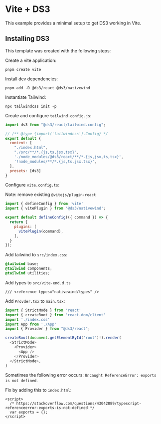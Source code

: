 # Vite + DS3

This example provides a minimal setup to get DS3 working in Vite.

## Installing DS3

This template was created with the following steps:

Create a vite application:

`pnpm create vite`

Install dev dependencies:

```
pnpm add -D @ds3/react @ds3/nativewind
```

Instantiate Tailwind:

```
npx tailwindcss init -p
```

Create and configure `tailwind.config.js`:

```js
import ds3 from "@ds3/react/tailwind.config";

// /** @type {import('tailwindcss').Config} */
export default {
  content: [
    "./index.html",
    "./src/**/*.{js,ts,jsx,tsx}",
    './node_modules/@ds3/react/**/*.{js,jsx,ts,tsx}',
    '!node_modules/**/*.{js,ts,jsx,tsx}',
  ],
  presets: [ds3]
}

```

Configure `vite.config.ts`:

Note: remove existing `@vitejs/plugin-react`

```js
import { defineConfig } from 'vite'
import { vitePlugin } from '@ds3/nativewind';

export default defineConfig(({ command }) => {
  return {
    plugins: [
      vitePlugin(command),
    ],
  }
});

```

Add tailwind to `src/index.css`:

```css
@tailwind base;
@tailwind components;
@tailwind utilities;
```

Add types to `src/vite-end.d.ts`

```
/// <reference types="nativewind/types" />
```

Add `Provder.tsx` to `main.tsx`:

```js
import { StrictMode } from 'react'
import { createRoot } from 'react-dom/client'
import './index.css'
import App from './App'
import { Provider } from "@ds3/react";

createRoot(document.getElementById('root')!).render(
  <StrictMode>
    <Provider>
      <App />
    </Provider>
  </StrictMode>,
)
```

Sometimes the following error occurs: `Uncaught ReferenceError: exports is not defined`.

Fix by adding this to `index.html`:

```
<script>
  /* https://stackoverflow.com/questions/43042889/typescript-referenceerror-exports-is-not-defined */
  var exports = {};
</script>
```